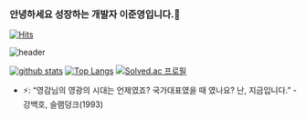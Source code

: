 ### 안녕하세요 성장하는 개발자 이준영입니다.👋  

[![Hits](https://hits.seeyoufarm.com/api/count/incr/badge.svg?url=https%3A%2F%2Fgithub.com%2Flee-june-young)](https://hits.seeyoufarm.com)

![header](https://capsule-render.vercel.app/api?type=waving&color=gradient&height=240&section=header&text=Jun%20Young%20Lee&fontSize=90&fontColor=FFFFFF&animation=twinkling)

<!--
**lee-june-young/lee-june-young** is a ✨ _special_ ✨ repository because its `README.md` (this file) appears on your GitHub profile.

Here are some ideas to get you started:

- 🔭 I’m currently working on ...
- 🌱 I’m currently learning ...
- 👯 I’m looking to collaborate on ...
- 🤔 I’m looking for help with ...
- 💬 Ask me about ...
- 📫 How to reach me: ...
- 😄 Pronouns: ...
- ⚡ Fun fact: ...
-->

[![github stats](https://github-readme-stats.vercel.app/api?username=lee-june-young&show_icons=true&hide_border=true)](https://github.com/lee-june-young)
[![Top Langs](https://github-readme-stats.vercel.app/api/top-langs/?username=lee-june-young&layout=compact)](https://github.com/lee-june-young)
[![Solved.ac 프로필](http://mazassumnida.wtf/api/v2/generate_badge?boj=turtlezero)](https://solved.ac/turtlezero)

- ⚡: “영감님의 영광의 시대는 언제였죠? 국가대표였을 때 였나요? 난, 지금입니다.” - 강백호, 슬램덩크(1993)
